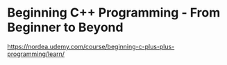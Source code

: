# Beginning C++ Programming - From Beginner to Beyond

https://nordea.udemy.com/course/beginning-c-plus-plus-programming/learn/

